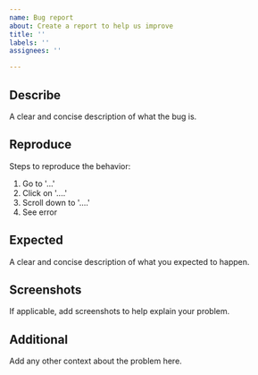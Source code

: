 ```yaml
---
name: Bug report
about: Create a report to help us improve
title: ''
labels: ''
assignees: ''

---
```


## Describe
A clear and concise description of what the bug is.

## Reproduce
Steps to reproduce the behavior:
1. Go to '...'
2. Click on '....'
3. Scroll down to '....'
4. See error

## Expected
A clear and concise description of what you expected to happen.

## Screenshots
If applicable, add screenshots to help explain your problem.


## Additional 
Add any other context about the problem here.
